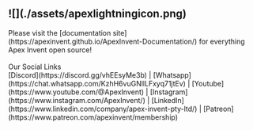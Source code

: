 
<h2>![](./assets/apexlightningicon.png)</h2>
Please visit the [documentation site](https://apexinvent.github.io/ApexInvent-Documentation/) for everything Apex Invent open source!
<br>
<br>
Our Social Links
<br>
[Discord](https://discord.gg/vhEEsyMe3b) | [Whatsapp](https://chat.whatsapp.com/KzhH6vuGNllLFxyq71jtEv) | [Youtube](https://www.youtube.com/@ApexInvent) | [Instagram](https://www.instagram.com/ApexInvent/) | [LinkedIn](https://www.linkedin.com/company/apex-invent-pty-ltd/) | [Patreon](https://www.patreon.com/apexinvent/membership)
<br>

